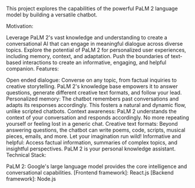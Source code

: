 This project explores the capabilities of the powerful PaLM 2 language model by building a versatile chatbot.

Motivation:

Leverage PaLM 2's vast knowledge and understanding to create a conversational AI that can engage in meaningful dialogue across diverse topics.
Explore the potential of PaLM 2 for personalized user experiences, including memory, context, and adaptation.
Push the boundaries of text-based interactions to create an informative, engaging, and helpful companion.
Features:

Open ended dialogue: Converse on any topic, from factual inquiries to creative storytelling. PaLM 2's knowledge base empowers it to answer questions, generate different creative text formats, and follow your lead.
Personalized memory: The chatbot remembers past conversations and adapts its responses accordingly. This fosters a natural and dynamic flow, unlike scripted chatbots.
Context awareness: PaLM 2 understands the context of your conversation and responds accordingly. No more repeating yourself or feeling lost in a generic chat.
Creative text formats: Beyond answering questions, the chatbot can write poems, code, scripts, musical pieces, emails, and more. Let your imagination run wild!
Informative and helpful: Access factual information, summaries of complex topics, and insightful perspectives. PaLM 2 is your personal knowledge assistant.
Technical Stack:

PaLM 2: Google's large language model provides the core intelligence and conversational capabilities.
[Frontend framework]: React.js
[Backend framework]: Node.js
